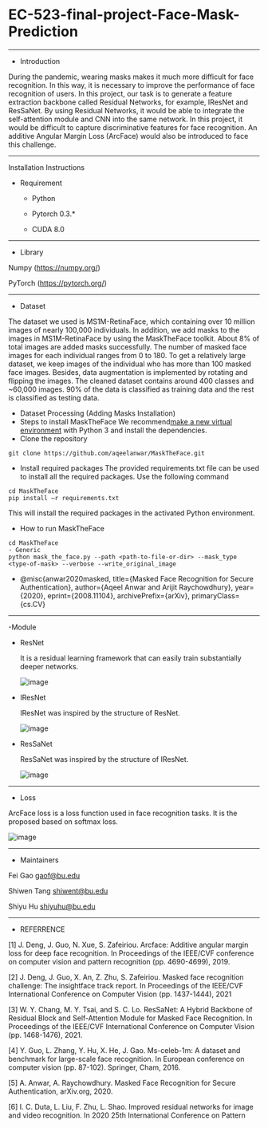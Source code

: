 # EC-523-final-project-Face-Mask-Prediction
------------

- Introduction 

During the pandemic, wearing masks makes it much more difficult for face recognition. In this way, it is necessary to improve the performance of face recognition of users. In this project, our task is to generate a feature extraction backbone called Residual Networks, for example, IResNet and ResSaNet. By using Residual Networks, it would be able to integrate the self-attention module and CNN into the same network.  In this project, it would be difficult to capture discriminative features for face recognition. An additive Angular Margin Loss (ArcFace) would also be introduced to face this challenge.


------------
Installation Instructions 
- Requirement 

  - Python
 
  - Pytorch 0.3.\*
  
  - CUDA 8.0 
------------
- Library  

Numpy (https://numpy.org/)

PyTorch (https://pytorch.org/)

------------
- Dataset

The dataset we used is MS1M-RetinaFace, which containing over 10 million images of nearly 100,000 individuals. In addition, we add masks to the images in MS1M-RetinaFace by using the MaskTheFace toolkit. About 8% of total images are added masks successfully. The number of masked face images for each individual ranges from 0 to 180. To get a relatively large dataset, we keep images of the individual who has more than 100 masked face images. Besides, data augmentation is implemented by rotating and flipping the images. The cleaned dataset contains around 400 classes and ~60,000 images. 90% of the data is classified as training data and the rest is classified as testing data. 

- Dataset Processing (Adding Masks Installation)
- Steps to install MaskTheFace
We recommend[make a new virtual environment](https://towardsdatascience.com/setting-up-python-platform-for-machine-learning-projects-cfd85682c54b) with Python 3 and install the dependencies. 
- Clone the repository
```
git clone https://github.com/aqeelanwar/MaskTheFace.git
```

- Install required packages
The provided requirements.txt file can be used to install all the required packages. Use the following command

```
cd MaskTheFace
pip install –r requirements.txt
```

This will install the required packages in the activated Python environment.

- How to run MaskTheFace

```
cd MaskTheFace
- Generic
python mask_the_face.py --path <path-to-file-or-dir> --mask_type <type-of-mask> --verbose --write_original_image
```
- @misc{anwar2020masked,
title={Masked Face Recognition for Secure Authentication},
author={Aqeel Anwar and Arijit Raychowdhury},
year={2020},
eprint={2008.11104},
archivePrefix={arXiv},
primaryClass={cs.CV}

------------
-Module
  - ResNet
    
    It is a residual learning framework that can easily train substantially deeper networks.
    
    ![image](https://user-images.githubusercontent.com/90427304/162338241-b4296885-482d-40a5-a407-bcf2981255be.png)

  - IResNet

    IResNet was inspired by the structure of ResNet. 
    
    ![image](https://user-images.githubusercontent.com/90427304/162337963-e6ba3262-16b1-4fe3-b2b6-5839b8377596.png)

  - ResSaNet

    ResSaNet was inspired by the structure of IResNet.
    
    ![image](https://user-images.githubusercontent.com/90427304/162338283-564a7f66-0e18-49ba-847b-ebd394cca820.png)

------------
- Loss

ArcFace loss is a loss function used in face recognition tasks. It is the proposed based on softmax loss.

![image](https://user-images.githubusercontent.com/90427304/162339549-b53a9e00-39ce-4297-bd34-1b863eb4f4a0.png)


------------
- Maintainers

 Fei Gao           gaof@bu.edu
 
 Shiwen Tang       shiwent@bu.edu
 
 Shiyu Hu          shiyuhu@bu.edu
 
------------
- REFERRENCE

[1] J. Deng, J. Guo, N. Xue, S. Zafeiriou. Arcface: Additive angular margin loss for deep face recognition. In Proceedings of the IEEE/CVF conference on computer vision and pattern recognition (pp. 4690-4699), 2019.

[2] J. Deng, J. Guo, X. An, Z. Zhu, S. Zafeiriou. Masked face recognition challenge: The insightface track report. In Proceedings of the IEEE/CVF International Conference on Computer Vision (pp. 1437-1444), 2021

[3] W. Y. Chang, M. Y. Tsai, and S. C. Lo. ResSaNet: A Hybrid Backbone of Residual Block and Self-Attention Module for Masked Face Recognition. In Proceedings of the IEEE/CVF International Conference on Computer Vision (pp. 1468-1476), 2021.

[4] Y. Guo, L. Zhang, Y. Hu, X. He, J. Gao. Ms-celeb-1m: A dataset and benchmark for large-scale face recognition. In European conference on computer vision (pp. 87-102). Springer, Cham, 2016.

[5] A. Anwar, A. Raychowdhury. Masked Face Recognition for Secure Authentication, arXiv.org, 2020. 

[6] I. C. Duta, L. Liu, F. Zhu, L. Shao.  Improved residual networks for image and video recognition. In 2020 25th International Conference on Pattern 
